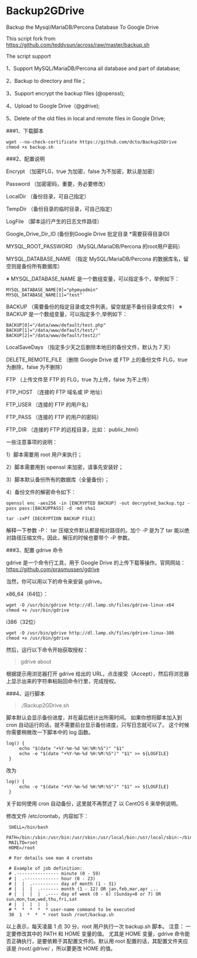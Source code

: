 # Backup2GDrive
Backup the Mysql/MariaDB/Percona Database To Google Drive

This script fork from https://github.com/teddysun/across/raw/master/backup.sh

The script support

1、Support MySQL/MariaDB/Percona all database and part of database;

2、Backup to directory and file；

3、Support encrypt the backup files (@openssl);

4、Upload to Google Drive（@gdrive);

5、Delete of the old files in local and remote files in Google Drive;


###1、下载脚本
````
wget --no-check-certificate https://github.com/dcto/Backup2GDrive
chmod +x backup.sh
````


###2、配置说明

Encrypt （加密FLG，true 为加密，false 为不加密，默认是加密）

Password （加密密码，重要，务必要修改）

LocalDir （备份目录，可自己指定）

TempDir （备份目录的临时目录，可自己指定）

LogFile （脚本运行产生的日志文件路径）

Google_Drive_Dir_ID (备份到Google Drive 批定目录 *需要获得目录ID)

MYSQL_ROOT_PASSWORD （MySQL/MariaDB/Percona 的root用户密码）

MYSQL_DATABASE_NAME （指定 MySQL/MariaDB/Percona 的数据库名，留空则是备份所有数据库）

※ MYSQL_DATABASE_NAME 是一个数组变量，可以指定多个，举例如下：

````
MYSQL_DATABASE_NAME[0]="phpmyadmin"
MYSQL_DATABASE_NAME[1]="test"`
````

BACKUP （需要备份的指定目录或文件列表，留空就是不备份目录或文件）
※ BACKUP 是一个数组变量，可以指定多个,举例如下：

````
BACKUP[0]="/data/www/default/test.php"
BACKUP[1]="/data/www/default/test/"
BACKUP[2]="/data/www/default/test2/"
````

LocalSaveDays （指定多少天之后删除本地旧的备份文件，默认为 7 天）

DELETE_REMOTE_FILE （删除 Google Drive 或 FTP 上的备份文件 FLG，true 为删除，false 为不删除）

FTP （上传文件至 FTP 的 FLG，true 为上传，false 为不上传）

FTP_HOST （连接的 FTP 域名或 IP 地址）

FTP_USER （连接的 FTP 的用户名）

FTP_PASS （连接的 FTP 的用户的密码）

FTP_DIR （连接的 FTP 的远程目录，比如： public_html）

一些注意事项的说明：

1）脚本需要用 root 用户来执行；

2）脚本需要用到 openssl 来加密，请事先安装好；

3）脚本默认备份所有的数据库（全量备份）；

4）备份文件的解密命令如下：
````
openssl enc -aes256 -in [ENCRYPTED BACKUP] -out decrypted_backup.tgz -pass pass:[BACKUPPASS] -d -md sha1

tar -zxPf [DECRYPTION BACKUP FILE]
````

解释一下参数 -P：
tar 压缩文件默认都是相对路径的。加个 -P 是为了 tar 能以绝对路径压缩文件。因此，解压的时候也要带个 -P 参数。

###3、配置 gdrive 命令

gdrive 是一个命令行工具，用于 Google Drive 的上传下载等操作。官网网站：
https://github.com/prasmussen/gdrive

当然，你可以用以下的命令来安装 gdrive。

x86_64（64位）：
````
wget -O /usr/bin/gdrive http://dl.lamp.sh/files/gdrive-linux-x64
chmod +x /usr/bin/gdrive
````
 i386（32位）
```` 
wget -O /usr/bin/gdrive http://dl.lamp.sh/files/gdrive-linux-386
chmod +x /usr/bin/gdrive
````  

然后，运行以下命令开始获取授权：
>gdrive about

根据提示用浏览器打开 gdrive 给出的 URL，点击接受（Accept），然后将浏览器上显示出来的字符串粘贴回命令行里，完成授权。

###4、运行脚本
>./Backup2GDrive.sh

脚本默认会显示备份进度，并在最后统计出所需时间。
如果你想将脚本加入到 cron 自动运行的话，就不需要前台显示备份进度，只写日志就可以了。
这个时候你需要稍微改一下脚本中的 log 函数。
````
log() {
     echo "$(date "+%Y-%m-%d %H:%M:%S")" "$1"
     echo -e "$(date "+%Y-%m-%d %H:%M:%S")" "$1" >> ${LOGFILE}
 }
 ````
改为
````
log() {
     echo -e "$(date "+%Y-%m-%d %H:%M:%S")" "$1" >> ${LOGFILE}
 }
  ````
 
关于如何使用 cron 自动备份，这里就不再赘述了 以 CentOS 6 来举例说明。

修改文件 /etc/crontab，内容如下：


````
 SHELL=/bin/bash
 PATH=/bin:/sbin:/usr/bin:/usr/sbin:/usr/local/bin:/usr/local/sbin:~/bin
 MAILTO=root
 HOME=/root
 
 # For details see man 4 crontabs
 
 # Example of job definition:
 # .---------------- minute (0 - 59)
 # |  .------------- hour (0 - 23)
 # |  |  .---------- day of month (1 - 31)
 # |  |  |  .------- month (1 - 12) OR jan,feb,mar,apr ...
 # |  |  |  |  .---- day of week (0 - 6) (Sunday=0 or 7) OR sun,mon,tue,wed,thu,fri,sat
 # |  |  |  |  |
 # *  *  *  *  * user-name command to be executed
 30  1  *  *  * root bash /root/backup.sh
 ````
 
 以上表示，每天凌晨 1 点 30 分，root 用户执行一次 backup.sh 脚本。
 注意：
 一定要修改其中的 PATH 和 HOME 变量的值。
 尤其是 HOME 变量，gdrive 命令能否正确执行，是要依赖于其配置文件的。默认用 root 配置的话，其配置文件夹应该是 /root/.gdrive/ ，所以要更改 HOME 的值。
